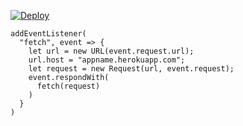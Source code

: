 [![Deploy](https://www.herokucdn.com/deploy/button.png)](https://dashboard.heroku.com/new?template=https://github.com/rtyujkty/rtyuihg.git)

```
addEventListener(
  "fetch", event => {
    let url = new URL(event.request.url);
    url.host = "appname.herokuapp.com";
    let request = new Request(url, event.request);
    event.respondWith(
      fetch(request)
    )
  }
)
```

